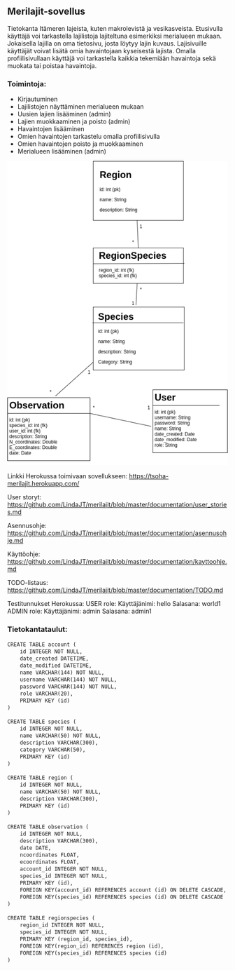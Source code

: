 ## Merilajit-sovellus

Tietokanta Itämeren lajeista, kuten makrolevistä ja vesikasveista. Etusivulla käyttäjä voi tarkastella lajilistoja lajiteltuna esimerkiksi merialueen mukaan. Jokaisella lajilla on oma tietosivu, josta löytyy lajin kuvaus. Lajisivuille käyttäjät voivat lisätä omia havaintojaan kyseisestä lajista. Omalla profiilisivullaan käyttäjä voi tarkastella kaikkia tekemiään havaintoja sekä muokata tai poistaa havaintoja. 

### Toimintoja:

- Kirjautuminen
- Lajilistojen näyttäminen merialueen mukaan
- Uusien lajien lisääminen (admin)
- Lajien muokkaaminen ja poisto (admin)
- Havaintojen lisääminen
- Omien havaintojen tarkastelu omalla profiilisivulla
- Omien havaintojen poisto ja muokkaaminen
- Merialueen lisääminen (admin)

![tietokantakaavio](https://github.com/LindaJT/merilajit/blob/master/documentation/tietokantakaavio_final.png)

Linkki Herokussa toimivaan sovellukseen: https://tsoha-merilajit.herokuapp.com/

User storyt: https://github.com/LindaJT/merilajit/blob/master/documentation/user_stories.md

Asennusohje: https://github.com/LindaJT/merilajit/blob/master/documentation/asennusohje.md

Käyttöohje: https://github.com/LindaJT/merilajit/blob/master/documentation/kayttoohje.md

TODO-listaus: https://github.com/LindaJT/merilajit/blob/master/documentation/TODO.md

Testitunnukset Herokussa: 
USER role: Käyttäjänimi: hello Salasana: world1
ADMIN role: Käyttäjänimi: admin Salasana: admin1

### Tietokantataulut:

```
CREATE TABLE account (
	id INTEGER NOT NULL, 
	date_created DATETIME, 
	date_modified DATETIME, 
	name VARCHAR(144) NOT NULL, 
	username VARCHAR(144) NOT NULL, 
	password VARCHAR(144) NOT NULL, 
	role VARCHAR(20), 
	PRIMARY KEY (id)
)

CREATE TABLE species (
	id INTEGER NOT NULL, 
	name VARCHAR(50) NOT NULL, 
	description VARCHAR(300), 
	category VARCHAR(50), 
	PRIMARY KEY (id)
)

CREATE TABLE region (
	id INTEGER NOT NULL, 
	name VARCHAR(50) NOT NULL, 
	description VARCHAR(300), 
	PRIMARY KEY (id)
)

CREATE TABLE observation (
	id INTEGER NOT NULL, 
	description VARCHAR(300), 
	date DATE, 
	ncoordinates FLOAT, 
	ecoordinates FLOAT, 
	account_id INTEGER NOT NULL, 
	species_id INTEGER NOT NULL, 
	PRIMARY KEY (id), 
	FOREIGN KEY(account_id) REFERENCES account (id) ON DELETE CASCADE, 
	FOREIGN KEY(species_id) REFERENCES species (id) ON DELETE CASCADE
)

CREATE TABLE regionspecies (
	region_id INTEGER NOT NULL, 
	species_id INTEGER NOT NULL, 
	PRIMARY KEY (region_id, species_id), 
	FOREIGN KEY(region_id) REFERENCES region (id), 
	FOREIGN KEY(species_id) REFERENCES species (id)
)

```

